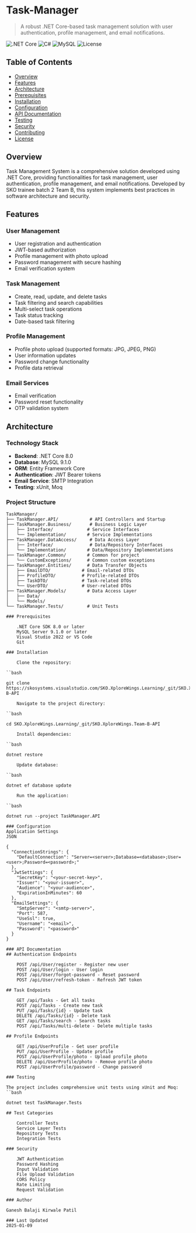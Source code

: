 # Task-Manager
> A robust .NET Core-based task management solution with user authentication, profile management, and email notifications.

![.NET Core](https://img.shields.io/badge/.NET%20Core-8.0-blue)
![C#](https://img.shields.io/badge/C%23-10.0-brightgreen)
![MySQL](https://img.shields.io/badge/MySQL-9.1.0-orange)
![License](https://img.shields.io/badge/License-MIT-green)

## Table of Contents
- [Overview](#overview)
- [Features](#features)
- [Architecture](#architecture)
- [Prerequisites](#prerequisites)
- [Installation](#installation)
- [Configuration](#configuration)
- [API Documentation](#api-documentation)
- [Testing](#testing)
- [Security](#security)
- [Contributing](#contributing)
- [License](#license)

## Overview
Task Management System is a comprehensive solution developed using .NET Core, providing functionalities for task management, user authentication, profile management, and email notifications. Developed by SKO trainee batch 2 Team B, this system implements best practices in software architecture and security.

## Features
### User Management
- User registration and authentication
- JWT-based authorization
- Profile management with photo upload
- Password management with secure hashing
- Email verification system

### Task Management
- Create, read, update, and delete tasks
- Task filtering and search capabilities
- Multi-select task operations
- Task status tracking
- Date-based task filtering

### Profile Management
- Profile photo upload (supported formats: JPG, JPEG, PNG)
- User information updates
- Password change functionality
- Profile data retrieval

### Email Services
- Email verification
- Password reset functionality
- OTP validation system

## Architecture
### Technology Stack
- **Backend**: .NET Core 8.0
- **Database**: MySQL 9.1.0
- **ORM**: Entity Framework Core
- **Authentication**: JWT Bearer tokens
- **Email Service**: SMTP Integration
- **Testing**: xUnit, Moq

### Project Structure
```plaintext
TaskManager/
├── TaskManager.API/            # API Controllers and Startup
├── TaskManager.Business/       # Business Logic Layer
│   ├── Interface/             # Service Interfaces
│   └── Implementation/        # Service Implementations
├── TaskManager.DataAccess/     # Data Access Layer
│   ├── Interface/           	# Data/Repository Interfaces
│   └── Implementation/        # Data/Repository Implementations
├── TaskManager.Common/        # Common for project
│   └── CustomExceptions/      # Common custom exceptions
├── TaskManager.Entities/      # Data Transfer Objects
│   ├── EmailDTO/            # Email-related DTOs
│   ├── ProfileDTO/          # Profile-related DTOs
│   ├── TaskDTO/             # Task-related DTOs
│   └── UserDTO/             # User-related DTOs
├── TaskManager.Models/        # Data Access Layer
│   ├── Data/           		 
│   └── Models/             
└── TaskManager.Tests/         # Unit Tests

### Prerequisites

    .NET Core SDK 8.0 or later
    MySQL Server 9.1.0 or later
    Visual Studio 2022 or VS Code
    Git

### Installation

    Clone the repository:

``bash

git clone https://skosystems.visualstudio.com/SKO.XploreWings.Learning/_git/SKO.XploreWings.Team-B-API

    Navigate to the project directory:

``bash

cd SKO.XploreWings.Learning/_git/SKO.XploreWings.Team-B-API

    Install dependencies:

``bash

dotnet restore

    Update database:

``bash

dotnet ef database update

    Run the application:

``bash

dotnet run --project TaskManager.API

### Configuration
Application Settings
JSON

{
  "ConnectionStrings": {
    "DefaultConnection": "Server=<server>;Database=<database>;User=<user>;Password=<password>;"
  },
  "JwtSettings": {
    "SecretKey": "<your-secret-key>",
    "Issuer": "<your-issuer>",
    "Audience": "<your-audience>",
    "ExpirationInMinutes": 60
  },
  "EmailSettings": {
    "SmtpServer": "<smtp-server>",
    "Port": 587,
    "UseSsl": true,
    "Username": "<email>",
    "Password": "<password>"
  }
}

### API Documentation
## Authentication Endpoints

    POST /api/User/register - Register new user
    POST /api/User/login - User login
    POST /api/User/forgot-password - Reset password
    POST /api/User/refresh-token - Refresh JWT token

## Task Endpoints

    GET /api/Tasks - Get all tasks
    POST /api/Tasks - Create new task
    PUT /api/Tasks/{id} - Update task
    DELETE /api/Tasks/{id} - Delete task
    GET /api/Tasks/search - Search tasks
    POST /api/Tasks/multi-delete - Delete multiple tasks

## Profile Endpoints

    GET /api/UserProfile - Get user profile
    PUT /api/UserProfile - Update profile
    POST /api/UserProfile/photo - Upload profile photo
    DELETE /api/UserProfile/photo - Remove profile photo
    POST /api/UserProfile/password - Change password

### Testing

The project includes comprehensive unit tests using xUnit and Moq:
``bash

dotnet test TaskManager.Tests

## Test Categories

    Controller Tests
    Service Layer Tests
    Repository Tests
    Integration Tests

### Security

    JWT Authentication
    Password Hashing
    Input Validation
    File Upload Validation
    CORS Policy
    Rate Limiting
    Request Validation

### Author

Ganesh Balaji Kirwale Patil

### Last Updated
2025-01-09 
